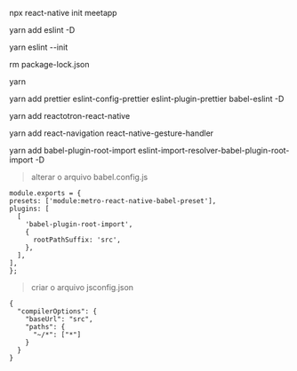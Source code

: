 npx react-native init meetapp

yarn add eslint -D

yarn eslint --init

rm package-lock.json

yarn

yarn add prettier eslint-config-prettier eslint-plugin-prettier babel-eslint -D

yarn add reactotron-react-native

yarn add react-navigation react-native-gesture-handler

yarn add babel-plugin-root-import eslint-import-resolver-babel-plugin-root-import -D

> alterar o arquivo babel.config.js

```
module.exports = {
presets: ['module:metro-react-native-babel-preset'],
plugins: [
  [
    'babel-plugin-root-import',
    {
      rootPathSuffix: 'src',
    },
  ],
],
};
```

> criar o arquivo jsconfig.json

```
{
  "compilerOptions": {
    "baseUrl": "src",
    "paths": {
      "~/*": ["*"]
    }
  }
}
```
